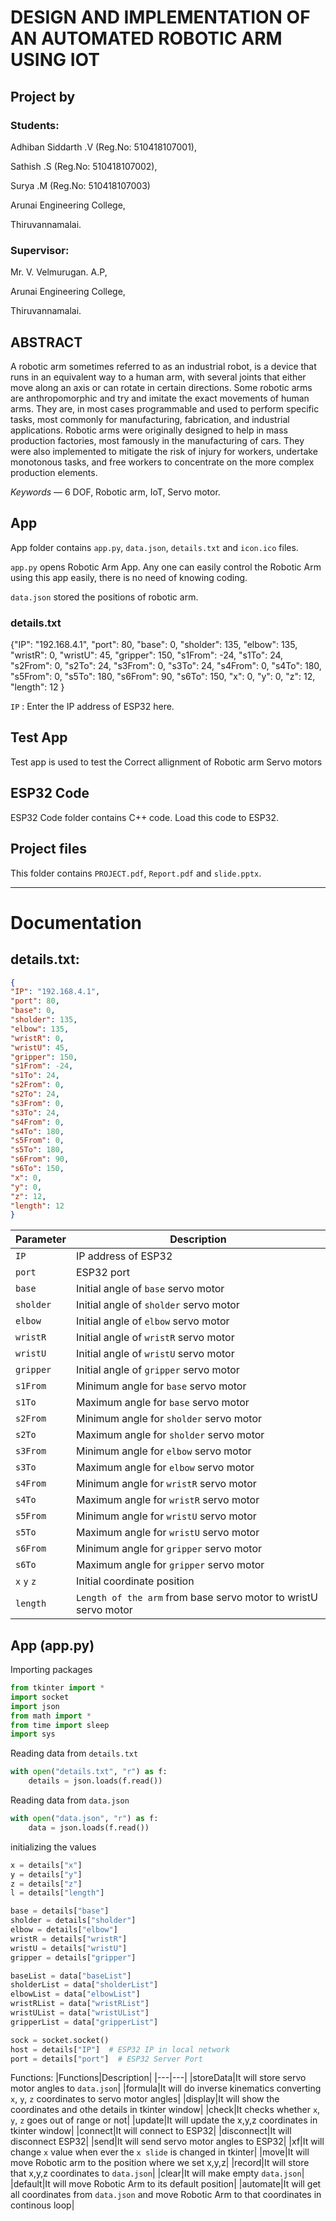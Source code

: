 # DESIGN AND IMPLEMENTATION OF AN AUTOMATED ROBOTIC ARM USING IOT

## Project by
### Students:
Adhiban Siddarth .V (Reg.No: 510418107001),

Sathish .S (Reg.No: 510418107002),

Surya .M (Reg.No: 510418107003)

Arunai Engineering College,

Thiruvannamalai.

### Supervisor: 
Mr. V. Velmurugan. A.P, 

Arunai Engineering College,

Thiruvannamalai.

## ABSTRACT
A robotic arm sometimes referred to as an industrial robot, is a device that runs in an equivalent way to a human arm, with several joints that either move along an axis or can rotate in certain directions. Some robotic arms are anthropomorphic and try and imitate the exact movements of human arms. They are, in most cases programmable and used to perform specific tasks, most commonly for manufacturing, fabrication, and industrial applications. Robotic arms were originally designed to help in mass production factories, most famously in the manufacturing of cars. They were also implemented to mitigate the risk of injury for workers, undertake monotonous tasks, and free workers to concentrate on the more complex production elements.

*Keywords* — 6 DOF, Robotic arm, IoT, Servo motor.

## App
App folder contains `app.py`, `data.json`, `details.txt` and `icon.ico` files.

`app.py` opens Robotic Arm App. Any one can easily control the Robotic Arm using this app easily, there is no need of knowing coding.

`data.json` stored the positions of robotic arm.

### details.txt
{"IP": "192.168.4.1", "port": 80, "base": 0, "sholder": 135, "elbow": 135, "wristR": 0, "wristU": 45, "gripper": 150, "s1From": -24, "s1To": 24, "s2From": 0, "s2To": 24, "s3From": 0, "s3To": 24, "s4From": 0, "s4To": 180, "s5From": 0, "s5To": 180, "s6From": 90, "s6To": 150, "x": 0, "y": 0, "z": 12, "length": 12 }

`IP` : Enter the IP address of ESP32 here.

## Test App
Test app is used to test the Correct allignment of Robotic arm Servo motors

## ESP32 Code
ESP32 Code folder contains C++ code. Load this code to ESP32.

## Project files
This folder contains `PROJECT.pdf`, `Report.pdf` and `slide.pptx`.

---

# Documentation
## details.txt:
```json
{
"IP": "192.168.4.1",
"port": 80,
"base": 0,
"sholder": 135,
"elbow": 135,
"wristR": 0,
"wristU": 45,
"gripper": 150,
"s1From": -24,
"s1To": 24,
"s2From": 0,
"s2To": 24,
"s3From": 0,
"s3To": 24,
"s4From": 0,
"s4To": 180,
"s5From": 0,
"s5To": 180,
"s6From": 90,
"s6To": 150,
"x": 0,
"y": 0,
"z": 12,
"length": 12
}
```
|Parameter|Description|
|---|---|
|`IP`|IP address of ESP32|
|`port`|ESP32 port|
|`base`|Initial angle of `base` servo motor|
|`sholder`|Initial angle of `sholder` servo motor|
|`elbow`|Initial angle of `elbow` servo motor|
|`wristR`|Initial angle of `wristR` servo motor|
|`wristU`|Initial angle of `wristU` servo motor|
|`gripper`|Initial angle of `gripper` servo motor|
|`s1From`|Minimum angle for `base` servo motor|
|`s1To`|Maximum angle for `base` servo motor|
|`s2From`|Minimum angle for `sholder` servo motor|
|`s2To`|Maximum angle for `sholder` servo motor|
|`s3From`|Minimum angle for `elbow` servo motor|
|`s3To`|Maximum angle for `elbow` servo motor|
|`s4From`|Minimum angle for `wristR` servo motor|
|`s4To`|Maximum angle for `wristR` servo motor|
|`s5From`|Minimum angle for `wristU` servo motor|
|`s5To`|Maximum angle for `wristU` servo motor|
|`s6From`|Minimum angle for `gripper` servo motor|
|`s6To`|Maximum angle for `gripper` servo motor|
|`x` `y` `z`|Initial coordinate position|
|`length`|`Length of the arm` from base servo motor to wristU servo motor|
## App (app.py)
Importing packages
```python
from tkinter import *
import socket
import json
from math import *
from time import sleep
import sys
```
Reading data from `details.txt`
```python
with open("details.txt", "r") as f:
    details = json.loads(f.read())
```
Reading data from `data.json`
```python
with open("data.json", "r") as f:
    data = json.loads(f.read())
```
initializing the values
```python
x = details["x"]
y = details["y"]
z = details["z"]
l = details["length"]

base = details["base"]
sholder = details["sholder"]
elbow = details["elbow"]
wristR = details["wristR"]
wristU = details["wristU"]
gripper = details["gripper"]

baseList = data["baseList"]
sholderList = data["sholderList"]
elbowList = data["elbowList"]
wristRList = data["wristRList"]
wristUList = data["wristUList"]
gripperList = data["gripperList"]

sock = socket.socket()
host = details["IP"]  # ESP32 IP in local network
port = details["port"]  # ESP32 Server Port
```
Functions:
|Functions|Description|
|---|---|
|storeData|It will store servo motor angles to `data.json`|
|formula|It will do inverse kinematics converting `x`, `y`, `z` coordinates to servo motor angles|
|display|It will show the coordinates and othe details in tkinter window|
|check|It checks whether `x`, `y`, `z` goes out of range or not|
|update|It will update the x,y,z coordinates in tkinter window|
|connect|It will connect to ESP32|
|disconnect|It will disconnect ESP32|
|send|It will send servo motor angles to ESP32|
|xf|It will change `x` value when ever the `x slide` is changed in tkinter|
|move|It will move Robotic arm to the position where we set x,y,z|
|record|It will store that x,y,z coordinates to `data.json`|
|clear|It will make empty `data.json`|
|default|It will move Robotic Arm to its default position|
|automate|It will get all coordinates from `data.json` and move Robotic Arm to that coordinates in continous loop|

